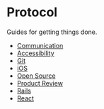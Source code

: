Protocol
========

Guides for getting things done.

* [Communication](/protocol/communication)
* [Accessibility](/protocol/accessibility)
* [Git](/protocol/git)
* [iOS](/protocol/ios)
* [Open Source](/protocol/open-source)
* [Product Review](/protocol/product-review)
* [Rails](/protocol/rails)
* [React](/protocol/react)
